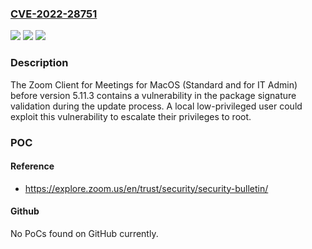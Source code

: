 ### [CVE-2022-28751](https://cve.mitre.org/cgi-bin/cvename.cgi?name=CVE-2022-28751)
![](https://img.shields.io/static/v1?label=Product&message=Zoom%20Client%20for%20Meetings%20for%20MacOS&color=blue)
![](https://img.shields.io/static/v1?label=Version&message=%3C%205.11.3%20&color=brighgreen)
![](https://img.shields.io/static/v1?label=Vulnerability&message=CWE-347%20Improper%20Verification%20of%20Cryptographic%20Signature&color=brighgreen)

### Description

The Zoom Client for Meetings for MacOS (Standard and for IT Admin) before version 5.11.3 contains a vulnerability in the package signature validation during the update process. A local low-privileged user could exploit this vulnerability to escalate their privileges to root.

### POC

#### Reference
- https://explore.zoom.us/en/trust/security/security-bulletin/

#### Github
No PoCs found on GitHub currently.

